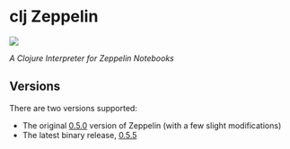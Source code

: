 # clj Zeppelin

[![][clj-zep-logo]][clj-zep-logo-large]

[clj-zep-logo]: resources/images/clojurezeppelin-logo-x250.png
[clj-zep-logo-large]: resources/images/clojurezeppelin-logo-x1000.png

*A Clojure Interpreter for Zeppelin Notebooks*

## Versions

There are two versions supported:

* The original [0.5.0](../../tree/Zeppelin-0.5.0) version of Zeppelin (with a
  few slight modifications)
* The latest binary release, [0.5.5](../../tree/Zeppelin-0.5.5)

